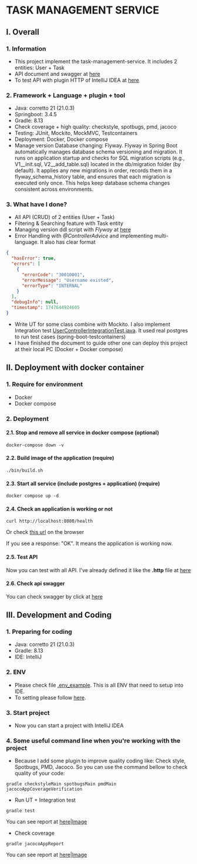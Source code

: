 # TASK MANAGEMENT SERVICE


## I. Overall
### 1. Information

- This project implement the task-management-service. It includes 2 entities: User + Task
- API document and swagger at [here](./api_document/swagger.yaml)
- To test API with plugin HTTP of IntelliJ IDEA at [here](./api_http)

### 2. Framework + Language + plugin + tool
- Java: corretto 21 (21.0.3)
- Springboot: 3.4.5
- Gradle: 8.13
- Check coverage + high quality: checkstyle, spotbugs, pmd, jacoco
- Testing: JUnit, Mockito, MockMVC, Testcontainers
- Deployment: Docker, Docker compose
- Manage version Database changing: Flyway. Flyway in Spring Boot automatically manages database schema versioning and migration. It runs on application startup and checks for SQL migration scripts (e.g., V1__init.sql, V2__add_table.sql) located in the db/migration folder (by default). It applies any new migrations in order, records them in a flyway_schema_history table, and ensures that each migration is executed only once. This helps keep database schema changes consistent across environments.

### 3. What have I done?
- All API (CRUD) of 2 entities (User + Task)
- Filtering & Searching feature with Task entity
- Managing version ddl script with *Flyway* at [here](src%2Fmain%2Fresources%2Fdb%2Fmigration)
- Error Handling with *@ControllerAdvice* and implementing multi-language. It also has clear format
````json
{
  "hasError": true,
  "errors": [
    {
      "errorCode": "30010001",
      "errorMessage": "Username existed",
      "errorType": "INTERNAL"
    }
  ],
  "debugInfo": null,
  "timestamp": 1747644924605
}
````
- Write UT for some class combine with Mockito. I also implement Integration test [UserControllerIntegrationTest.java](src%2Ftest%2Fjava%2Fcom%2Flinhnt%2Ftaskmanagementservice%2Fintegration%2FUserControllerIntegrationTest.java). It used real postgres to run test cases (spring-boot-testcontainers)
- I have finished the document to guide other one can deploy this project at their local PC (Docker + Docker compose)

## II. Deployment with docker container
### 1. Require for environment
- Docker
- Docker compose
### 2. Deployment
#### 2.1. Stop and remove all service in docker compose (optional)
```shell
docker-compose down -v
```

#### 2.2. Build image of the application (require)
```shell
./bin/build.sh
```

#### 2.3. Start all service (include postgres + application) (require)
```shell
docker compose up -d
```

#### 2.4. Check an application is working or not
````shell
curl http://localhost:8080/health
````
Or check [this url](http://localhost:8080/health) on the browser

If you see a response: "OK". It means the application is working now.

#### 2.5. Test API
Now you can test with all API. I've already defined it like the **.http** file at [here](./api_http)

#### 2.6. Check api swagger
You can check swagger by click at [here](http://localhost:8081/)

## III. Development and Coding
### 1. Preparing for coding
- Java: corretto 21 (21.0.3)
- Gradle: 8.13
- IDE: IntelliJ

### 2. ENV
- Please check file [.env_example](.env_example). This is all ENV that need to setup into IDE. 
- To setting please follow [here](https://www.baeldung.com/intellij-idea-environment-variables).

### 3. Start project
- Now you can start a project with IntelliJ IDEA

### 4. Some useful command line when you're working with the project
- Because I add some plugin to improve quality coding like: Check style, Spotbugs, PMD, Jacoco. So you can use the command bellow to check quality of your code:
````shell
gradle checkstyleMain spotbugsMain pmdMain jacocoAppCoverageVerification
````

- Run UT + Integration test
````shell
gradle test
````

You can see report at [here](./build/reports/tests/test/index.html)|[Image](./images/report_test.png)

- Check coverage
````shell
gradle jacocoAppReport
````

You can see report at [here](./build/reports/jacoco/jacocoAppReport/html/index.html)|[Image](./images/report_coverage.png)